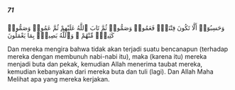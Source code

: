 ##### 71

<span class="ayah">وَحَسِبُوٓا۟ أَلَّا تَكُونَ فِتْنَةٌۭ فَعَمُوا۟ وَصَمُّوا۟ ثُمَّ تَابَ ٱللَّهُ عَلَيْهِمْ ثُمَّ عَمُوا۟ وَصَمُّوا۟ كَثِيرٌۭ مِّنْهُمْ ۚ وَٱللَّهُ بَصِيرٌۢ بِمَا يَعْمَلُونَ</span>

<span class="ayah_translation">Dan mereka mengira bahwa tidak akan terjadi suatu bencanapun (terhadap mereka dengan membunuh nabi-nabi itu), maka (karena itu) mereka menjadi buta dan pekak, kemudian Allah menerima taubat mereka, kemudian kebanyakan dari mereka buta dan tuli (lagi). Dan Allah Maha Melihat apa yang mereka kerjakan.</span>
